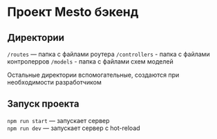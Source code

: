 # Проект Mesto бэкенд

## Директории

`/routes` — папка с файлами роутера
`/controllers` - папка с файлами контролерров
`/models` -  папка с файлами схем моделей
  
Остальные директории вспомогательные, создаются при необходимости разработчиком

## Запуск проекта

`npm run start` — запускает сервер   
`npm run dev` — запускает сервер с hot-reload
